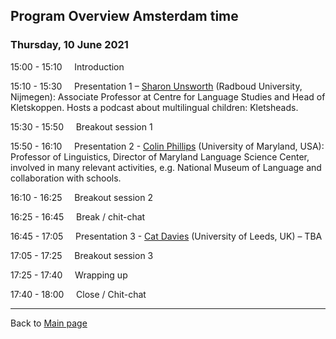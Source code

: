 ## Program Overview Amsterdam time

### Thursday, 10 June 2021

15:00 - 15:10 &nbsp;&nbsp;&nbsp; Introduction

15:10 - 15:30 &nbsp;&nbsp;&nbsp; Presentation 1 – [Sharon Unsworth](https://sharonunsworth.org/) (Radboud University, Nijmegen): Associate Professor at Centre for Language Studies and Head of Kletskoppen. Hosts a podcast about multilingual children: Kletsheads. <!-- [abstract](./abstracts/testtext.md#kletskoppen) -->

15:30 - 15:50 &nbsp;&nbsp;&nbsp; Breakout session 1

15:50 - 16:10 &nbsp;&nbsp;&nbsp; Presentation 2 - [Colin Phillips](https://www.colinphillips.net/) (University of Maryland, USA): Professor of Linguistics, Director of Maryland Language Science Center, involved in many relevant activities, e.g. National Museum of Language and collaboration with schools. <!-- [abstract](./abstracts/testtext.md#kletskoppen) -->

16:10 - 16:25 &nbsp;&nbsp;&nbsp; Breakout session 2

16:25 - 16:45 &nbsp;&nbsp;&nbsp; Break / chit-chat

16:45 - 17:05 &nbsp;&nbsp;&nbsp; Presentation 3 - [Cat Davies](https://ahc.leeds.ac.uk/languages/staff/699/dr-catherine-davies) (University of Leeds, UK) – TBA <!-- [abstract](./abstracts/testtext.md#kletskoppen) -->

17:05 - 17:25 &nbsp;&nbsp;&nbsp; Breakout session 3

17:25 - 17:40 &nbsp;&nbsp;&nbsp; Wrapping up

17:40 - 18:00 &nbsp;&nbsp;&nbsp; Close / Chit-chat

<!-- 
---

Meet the other people attending before we start [here](./people)
-->
---

Back to [Main page](./Programma.md)